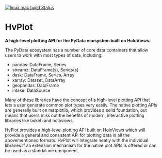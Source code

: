 [![linux mac build Status](https://travis-ci.org/pyviz/hvplot.svg?branch=master)](https://travis-ci.org/pyviz/hvplot)

# HvPlot

**A high-level plotting API for the PyData ecosystem built on HoloViews.**

The PyData ecosystem has a number of core data containers that allow
users to work with most types of data, including:

* pandas: DataFrame, Series
* streamz: DataFrame(s), Series(s)
* dask: DataFrame, Series, Array
* xarray: Dataset, DataArray
* geopandas: DataFrame
* intake: DataSource

Many of these libraries have the concept of a high-level plotting API
that lets a user generate common plot types very easily. The native
plotting APIs are generally built on matplotlib, which provides a
solid foundation, but means that users miss out the benefits of
modern, interactive plotting libraries like bokeh and holoviews.

HvPlot provides a high-level plotting API built on HoloViews which
will provide a general and consistent API for plotting data in all the
abovementioned formats. HvPlot will integrate neatly with the
individual libraries if an extension mechanism for the native plot
APIs is offered or can be used as a standalone component.
